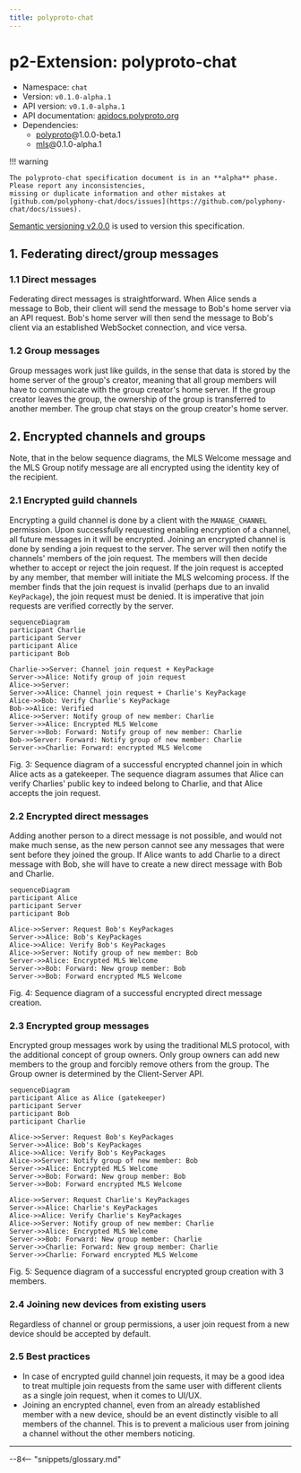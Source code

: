 ```yaml
---
title: polyproto-chat
---
```


# p2-Extension: polyproto-chat

- Namespace: `chat`
- Version: `v0.1.0-alpha.1`
- API version: `v0.1.0-alpha.1`
- API documentation: [apidocs.polyproto.org](https://apidocs.polyproto.org)
- Dependencies:
    - [polyproto](https://docs.polyphony.chat/Protocol%20Specifications/core/)@1.0.0-beta.1
    - [mls](https://docs.polyphony.chat/Protocol%20Specifications/P2%20Extensions/mls/)@0.1.0-alpha.1

!!! warning

    The polyproto-chat specification document is in an **alpha** phase. Please report any inconsistencies,
    missing or duplicate information and other mistakes at [github.com/polyphony-chat/docs/issues](https://github.com/polyphony-chat/docs/issues).

[Semantic versioning v2.0.0](https://semver.org/spec/v2.0.0.html) is used to version this specification.

## 1. Federating direct/group messages

### 1.1 Direct messages

Federating direct messages is straightforward. When Alice sends a message to Bob, their client will
send the message to Bob's home server via an API request. Bob's home server will then send the
message to Bob's client via an established WebSocket connection, and vice versa.

### 1.2 Group messages

Group messages work just like guilds, in the sense that data is stored by the home server of the
group's creator, meaning that all group members will have to communicate with the group creator's
home server. If the group creator leaves the group, the ownership of the group is transferred to
another member. The group chat stays on the group creator's home server.

<!--Potential work could be done to think of a system which allows group chat members to vote for
a migration of the conversation to another server. Consent is needed from all involved parties,
because otherwise, data cannot ethically be transfered from one server to another another.-->

## 2. Encrypted channels and groups

Note, that in the below sequence diagrams, the MLS Welcome message and the MLS Group notify
message are all encrypted using the identity key of the recipient.

### 2.1 Encrypted guild channels

Encrypting a guild channel is done by a client with the `MANAGE_CHANNEL` permission. Upon
successfully requesting enabling encryption of a channel, all future messages in it will be
encrypted. Joining an encrypted channel is done by sending a join request to the server. The server
will then notify the channels' members of the join request. The members will then decide whether to
accept or reject the join request. If the join request is accepted by any member, that member will
initiate the MLS welcoming process. If the member finds that the join request is invalid (perhaps
due to an invalid `KeyPackage`), the join request must be denied. It is imperative that join
requests are verified correctly by the server.

<a id="fig-3"/>

```mermaid
sequenceDiagram
participant Charlie
participant Server
participant Alice
participant Bob

Charlie->>Server: Channel join request + KeyPackage
Server->>Alice: Notify group of join request
Alice->>Server:
Server->>Alice: Channel join request + Charlie's KeyPackage
Alice->>Bob: Verify Charlie's KeyPackage
Bob->>Alice: Verified
Alice->>Server: Notify group of new member: Charlie
Server->>Alice: Encrypted MLS Welcome
Server->>Bob: Forward: Notify group of new member: Charlie
Bob->>Server: Forward: Notify group of new member: Charlie
Server->>Charlie: Forward: encrypted MLS Welcome
```

Fig. 3: Sequence diagram of a successful encrypted channel join in which Alice acts as a gatekeeper.
The sequence diagram assumes that Alice can verify Charlies' public key to indeed belong to
Charlie, and that Alice accepts the join request.

### 2.2 Encrypted direct messages

Adding another person to a direct message is not possible, and would not make much sense, as the
new person cannot see any messages that were sent before they joined the group. If Alice wants
to add Charlie to a direct message with Bob, she will have to create a new direct message with
Bob and Charlie.

```mermaid
sequenceDiagram
participant Alice
participant Server
participant Bob

Alice->>Server: Request Bob's KeyPackages
Server->>Alice: Bob's KeyPackages
Alice->>Alice: Verify Bob's KeyPackages
Alice->>Server: Notify group of new member: Bob
Server->>Alice: Encrypted MLS Welcome
Server->>Bob: Forward: New group member: Bob
Server->>Bob: Forward encrypted MLS Welcome
```

Fig. 4: Sequence diagram of a successful encrypted direct message creation.

### 2.3 Encrypted group messages

Encrypted group messages work by using the traditional MLS protocol, with the additional concept
of group owners. Only group owners can add new members to the group and forcibly remove others
from the group. The Group owner is determined by the Client-Server API.

```mermaid
sequenceDiagram
participant Alice as Alice (gatekeeper)
participant Server
participant Bob
participant Charlie

Alice->>Server: Request Bob's KeyPackages
Server->>Alice: Bob's KeyPackages
Alice->>Alice: Verify Bob's KeyPackages
Alice->>Server: Notify group of new member: Bob
Server->>Alice: Encrypted MLS Welcome
Server->>Bob: Forward: New group member: Bob
Server->>Bob: Forward encrypted MLS Welcome

Alice->>Server: Request Charlie's KeyPackages
Server->>Alice: Charlie's KeyPackages
Alice->>Alice: Verify Charlie's KeyPackages
Alice->>Server: Notify group of new member: Charlie
Server->>Alice: Encrypted MLS Welcome
Server->>Bob: Forward: New group member: Charlie
Server->>Charlie: Forward: New group member: Charlie
Server->>Charlie: Forward encrypted MLS Welcome
```

Fig. 5: Sequence diagram of a successful encrypted group creation with 3 members.

### 2.4 Joining new devices from existing users

Regardless of channel or group permissions, a user join request from a new device should be
accepted by default.

### 2.5 Best practices

- In case of encrypted guild channel join requests, it may be a good idea to treat multiple join
  requests from the same user with different clients as a single join request, when it comes to UI/UX.
- Joining an encrypted channel, even from an already established member with a new device,
  should be an event distinctly visible to all members of the channel. This is to prevent a
  malicious user from joining a channel without the other members noticing.

---

--8<-- "snippets/glossary.md"
